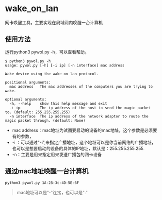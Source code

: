 # wake_on_lan
网卡唤醒工具，主要实现在局域网内唤醒一台计算机

## 使用方法
运行python3 pywol.py -h，可以查看帮助。 
```
$ python3 pywol.py -h
usage: pywol.py [-h] [-i ip] [-n interface] mac address

Wake device using the wake on lan protocol.

positional arguments:
  mac address   The mac addresses of the computers you are trying to wake.

optional arguments:
  -h, --help    show this help message and exit
  -i ip         The ip address of the host to send the magic packet to. (default: 255.255.255.255)
  -n interface  The ip address of the network adapter to route the magic packet through. (default: None)

```

- mac address：mac地址为试图要启动的设备的mac地址，这个参数是必须要有的参数，
- -i ：可以通过"-i",来指定广播地址，这个地址可以是你当前网络的广播地址，也可以是想要启动的设备的具体的IP地址，默认是：255.255.255.255.
- -n：主要是用来指定用来发送广播包的网卡设备

## 通过mac地址唤醒一台计算机

```
python3 pywol.py 1A-2B-3c-4D-5E-6F
```

> mac地址可以是"-"连接，也可以是":"
